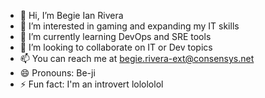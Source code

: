 - 👋 Hi, I’m Begie Ian Rivera
- 👀 I’m interested in gaming and expanding my IT skills
- 🌱 I’m currently learning DevOps and SRE tools
- 💞️ I’m looking to collaborate on IT or Dev topics
- 📫 You can reach me at begie.rivera-ext@consensys.net
- 😄 Pronouns: Be-ji
- ⚡ Fun fact: I'm an introvert lolololol

<!---
begie-consensys/begie-consensys is a ✨ special ✨ repository because its `README.md` (this file) appears on your GitHub profile.
You can click the Preview link to take a look at your changes.
--->
